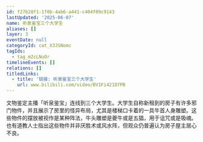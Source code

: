 ```yaml
---
id: f27b28f1-1f0b-4ab6-a441-c404f09c9143
lastUpdated: '2025-06-07'
name: 听泉鉴宝三个大学生
aliases: []
layer: 3
eventDate: null
categoryId: cat_X3JSNomc
tagIds:
  - tag_m2cLNuOr
timelineEvents: []
relations: []
titledLinks:
  - title: '链接: 听泉鉴宝三个大学生'
    url: www.bilibili.com/video/BV1Fi421D7PB
---
```

文物鉴定主播「听泉鉴宝」连线到三个大学生。大学生自称新租到的房子有许多邪门物件，并且展示了房里的怪异布局，尤其是楼梯口卡着的一具牛首人身雕塑。这些物件的摆放被视作是某种阵法，牛头雕塑是夔牛或是五猖，用于诅咒或是吸魂。也有道教人士指出这些物件并非厌胜术或风水阵，但观众仍普遍认为房子屋主居心不良。
